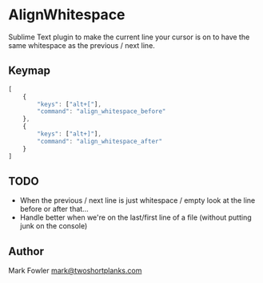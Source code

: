 AlignWhitespace
===============

Sublime Text plugin to make the current line
your cursor is on to have the same whitespace
as the previous / next line.

## Keymap

```javascript
[
    {
        "keys": ["alt+["],
        "command": "align_whitespace_before"
    },
    {
        "keys": ["alt+]"],
        "command": "align_whitespace_after"
    }
]
```

## TODO

   * When the previous / next line is just whitespace / empty look at the line before or after that...
   * Handle better when we're on the last/first line of a file (without putting junk on the console)

## Author

Mark Fowler mark@twoshortplanks.com